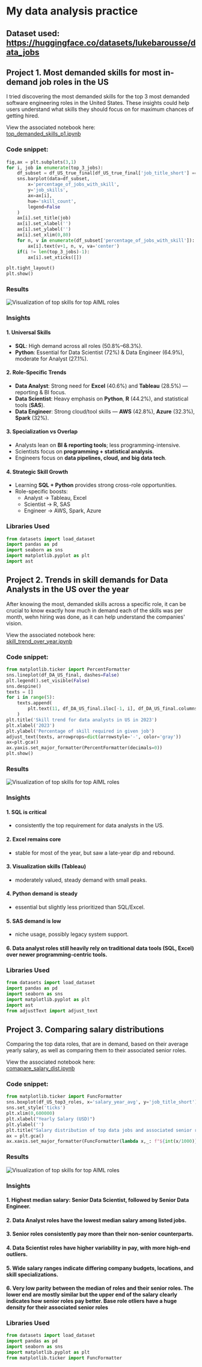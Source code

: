# My data analysis practice
## Dataset used: https://huggingface.co/datasets/lukebarousse/data_jobs
## Project 1. Most demanded skills for most in-demand job roles in the US

I tried discovering the most demanded skills for the top 3 most demanded software engineering roles in the United States. These insights could help users understand what skills they should focus on for maximum chances of getting hired.

View the associated notebook here:  
[top_demanded_skills_p1.ipynb](Project/project1/top_demanded_skills_p1.ipynb)

### Code snippet:

```python
fig,ax = plt.subplots(3,1)
for i, job in enumerate(top_3_jobs):
    df_subset = df_US_true_final[df_US_true_final['job_title_short'] == job]
    sns.barplot(data=df_subset, 
        x='percentage_of_jobs_with_skill', 
        y='job_skills', 
        ax=ax[i], 
        hue='skill_count',
        legend=False
    )
    ax[i].set_title(job)
    ax[i].set_xlabel('')
    ax[i].set_ylabel('')
    ax[i].set_xlim(0,80)
    for n, v in enumerate(df_subset['percentage_of_jobs_with_skill']):
        ax[i].text(v+1, n, v, va='center')
    if(i != len(top_3_jobs)-1):
        ax[i].set_xticks([])

plt.tight_layout()
plt.show()
```
### Results
![Visualization of top skills for top AIML roles](Project/project1/output.png)

### Insights

#### 1. Universal Skills
- **SQL**: High demand across all roles (50.8%–68.3%).
- **Python**: Essential for Data Scientist (72%) & Data Engineer (64.9%), moderate for Analyst (27.1%).

#### 2. Role-Specific Trends
- **Data Analyst**: Strong need for **Excel** (40.6%) and **Tableau** (28.5%) — reporting & BI focus.
- **Data Scientist**: Heavy emphasis on **Python**, **R** (44.2%), and statistical tools (**SAS**).
- **Data Engineer**: Strong cloud/tool skills — **AWS** (42.8%), **Azure** (32.3%), **Spark** (32%).

#### 3. Specialization vs Overlap
- Analysts lean on **BI & reporting tools**; less programming-intensive.
- Scientists focus on **programming + statistical analysis**.
- Engineers focus on **data pipelines, cloud, and big data tech**.

#### 4. Strategic Skill Growth
- Learning **SQL + Python** provides strong cross-role opportunities.
- Role-specific boosts:
  - Analyst → Tableau, Excel
  - Scientist → R, SAS
  - Engineer → AWS, Spark, Azure

### Libraries Used

```python
from datasets import load_dataset
import pandas as pd
import seaborn as sns
import matplotlib.pyplot as plt
import ast
```

## Project 2. Trends in skill demands for Data Analysts in the US over the year

After knowing the most, demanded skills across a specific role, it can be crucial to know exactly how much in demand each of the skills was per month, wehn hiring was done, as it can help understand the companies' vision.

View the associated notebook here:  
[skill_trend_over_year.ipynb](Project/project2/skill_trend_over_year.ipynb)

### Code snippet:

```python
from matplotlib.ticker import PercentFormatter
sns.lineplot(df_DA_US_final, dashes=False)
plt.legend().set_visible(False)
sns.despine()
texts = []
for i in range(5):
    texts.append(
        plt.text(11, df_DA_US_final.iloc[-1, i], df_DA_US_final.columns[i])
    )
plt.title('Skill trend for data analysts in US in 2023')
plt.xlabel('2023')
plt.ylabel('Percentage of skill required in given job')
adjust_text(texts, arrowprops=dict(arrowstyle='-', color='gray'))
ax=plt.gca()
ax.yaxis.set_major_formatter(PercentFormatter(decimals=0))
plt.show()
```
### Results
![Visualization of top skills for top AIML roles](Project/project2/output.png)

### Insights

#### 1. SQL is critical
- consistently the top requirement for data analysts in the US.

#### 2. Excel remains core 
- stable for most of the year, but saw a late-year dip and rebound.

#### 3. Visualization skills (Tableau) 
- moderately valued, steady demand with small peaks.

#### 4. Python demand is steady
- essential but slightly less prioritized than SQL/Excel.

#### 5. SAS demand is low
- niche usage, possibly legacy system support.

#### 6. Data analyst roles still heavily rely on traditional data tools (SQL, Excel) over newer programming-centric tools.

### Libraries Used

```python
from datasets import load_dataset
import pandas as pd
import seaborn as sns
import matplotlib.pyplot as plt
import ast
from adjustText import adjust_text
```

## Project 3. Comparing salary distributions

Comparing the top data roles, that are in demand, based on their average yearly salary, as well as comparing them to their associated senior roles.

View the associated notebook here:  
[comapare_salary_dist.ipynb](Project/project3/compare_salary_dist.ipynb)

### Code snippet:
```python
from matplotlib.ticker import FuncFormatter
sns.boxplot(df_US_top3_roles, x='salary_year_avg', y='job_title_short')
sns.set_style('ticks')
plt.xlim(0,600000)
plt.xlabel("Yearly Salary (USD)")
plt.ylabel('')
plt.title("Salary distribution of top data jobs and associated senior roles in the US")
ax = plt.gca()
ax.xaxis.set_major_formatter(FuncFormatter(lambda x,_: f"${int(x/1000)}K"))
```
### Results
![Visualization of top skills for top AIML roles](Project/project3/output.png)

### Insights

#### 1. Highest median salary: Senior Data Scientist, followed by Senior Data Engineer.
#### 2. Data Analyst roles have the lowest median salary among listed jobs.
#### 3. Senior roles consistently pay more than their non-senior counterparts.
#### 4. Data Scientist roles have higher variability in pay, with more high-end outliers.
#### 5. Wide salary ranges indicate differing company budgets, locations, and skill specializations.
#### 6. Very low parity between the median of roles and their senior roles. The lower end are mostly similar but the upper end of the salary clearly indicates how senior roles pay better. Base role otliers have a huge density for their associated senior roles

### Libraries Used

```python
from datasets import load_dataset
import pandas as pd
import seaborn as sns
import matplotlib.pyplot as plt
from matplotlib.ticker import FuncFormatter
```